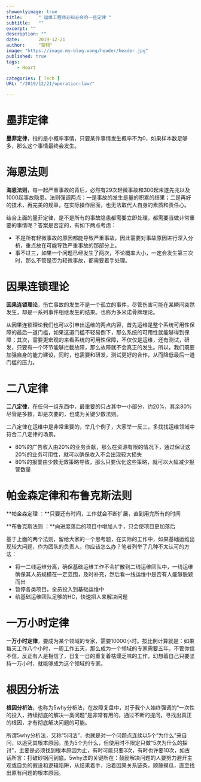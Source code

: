```yaml
---
showonlyimage: true
title:      " 运维工程师必知必会的一些定律 "
subtitle:   ""
excerpt: ""
description: ""
date:       2019-12-21
author:     "望翔"
image: "https://image.my-blog.wang/header/header.jpg"
published: true
tags:
    - Heart

categories: [ Tech ]
URL: "/2019/12/21/operation-law/"

---
```


# 墨菲定律

**墨菲定律**，指的是小概率事情，只要某件事情发生概率不为0，如果样本数足够多，那么这个事情最终会发生。


# 海恩法则

**海恩法则**，每一起严重事故的背后，必然有29次轻微事故和300起未遂先兆以及1000起事故隐患。法则强调两点：一是事故的发生是量的积累的结果；二是再好的技术，再完美的规章，在实际操作层面，也无法取代人自身的素质和责任心。

结合上面的墨菲定律，是不是所有的事故隐患都需要立即处理，都需要当做非常重要的事情呢？答案是否定的，有如下两点考虑：

- 不是所有轻微事故的原因都能导致严重事故，因此需要对事故原因进行深入分析，重点放在可能导致严重事故的那部分上。
- 事不过三，如果一个问题已经发生了两次，不论概率大小，一定会发生第三次时，那么不管是否为轻微事故，都需要着手处理。

# 因果连锁理论

**因果连锁理论**，伤亡事故的发生不是一个孤立的事件，尽管伤害可能在某瞬间突然发生，却是一系列事件相继发生的结果。也称为多米诺骨牌理论。

从因果连锁理论我们也可以引申出运维的两点内容，首先运维是整个系统可用性保障的最后一道门槛，如果这道门槛不轻易倒下，那么系统的可用性就能够得到保障；其次，需要更宏观的来看系统的可用性保障，不仅仅是运维，还有测试，研发，只要有一个环节能够拦截故障，那么故障就不会真正的发生。所以，我们既要加强自身的能力建设，同时，也需要和研发，测试更好的合作，从而降低最后一道门槛的压力。



# 二八定律

**二八定律**，在任何一组东西中，最重要的只占其中一小部分，约20%，其余80%尽管是多数，却是次要的，也成为关键少数法则。

二八定律在运维中是非常重要的，举几个例子，大家举一反三，多找找运维领域中符合二八定律的场景。

- 80%的广告收入由20%的业务贡献，那么在资源有限的情况下，通过保证这20%的业务可用性，就可以确保收入不会出现较大损失
- 80%的报警由少数无效策略导致，那么只要优化这些策略，就可以大幅减少报警数量



# 帕金森定律和布鲁克斯法则

**帕金森定理 ：**只要还有时间，工作就会不断扩展，直到用完所有的时间

**布鲁克斯法则 ：**向进度落后的项目中增加人手，只会使项目更加落后

基于上面的两个法则，留给大家的一个思考题，在实际的工作中，如果基础运维出现较大问题，作为团队的负责人，你应该怎么办？笔者列举了几种不太认可的方法：

- 将一二线运维分离，确保基础运维工作不会扩散到二线运维团队中，一线运维确保其人员规模在一定范围，及时补充，然后看一线运维中是否有人能够脱颖而出
- 暂停各类项目，全员投入到基础运维中
- 给基础运维团队足够的HC，快速招人来解决问题



# 一万小时定律

**一万小时定律**，要成为某个领域的专家，需要10000小时。按比例计算就是：如果每天工作八个小时，一周工作五天，那么成为一个领域的专家需要五年。不管你信不信，反正有人是相信了，日复一日的重复着枯燥乏味的工作，幻想着自己只要坚持一万小时，就能够成为这个领域的专家。


# 根因分析法

**根因分析法**，也称为5why分析法，在故障复盘中，对于我个人始终强调的“一次性的投入，持续彻底的解决一类问题”是非常有用的，通过不断的提问，寻找出真正的根因，才有彻底解决问题的可能。

所谓5why分析法，又称“5问法”，也就是对一个问题点连续以5个“为什么”来自问，以追究其根本原因。虽为5个为什么，但使用时不限定只做“5次为什么的探讨”，主要是必须找到根本原因为止，有时可能只要3次，有时也许要10次，如古话所言：打破砂锅问到底。5why法的关键所在：鼓励解决问题的人要努力避开主观或自负的假设和逻辑陷阱，从结果着手，沿着因果关系链条，顺藤摸瓜，直至找出原有问题的根本原因。